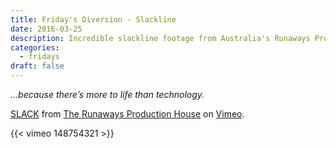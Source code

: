 ```yaml
---
title: Friday's Diversion - Slackline
date: 2016-03-25
description: Incredible slackline footage from Australia's Runaways Production House
categories:
  - fridays
draft: false
---
```


_...because there’s more to life than technology._

[SLACK](https://vimeo.com/148754321) from [The Runaways Production House](https://vimeo.com/therunawaysproduction) on
[Vimeo](https://vimeo.com).

{{< vimeo 148754321 >}}

